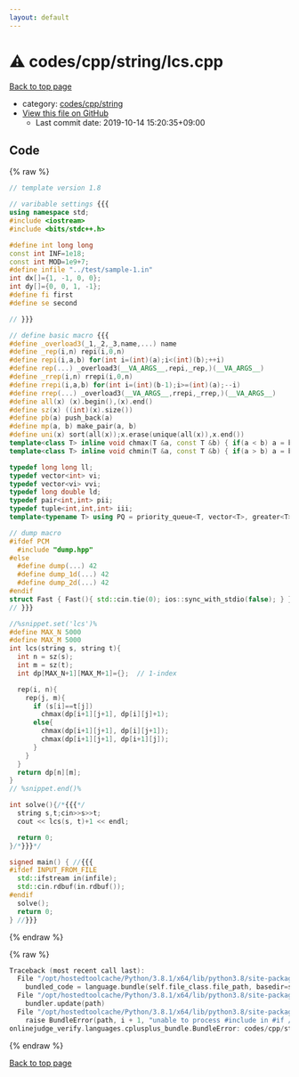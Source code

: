 ```yaml
---
layout: default
---
```


<!-- mathjax config similar to math.stackexchange -->
<script type="text/javascript" async
  src="https://cdnjs.cloudflare.com/ajax/libs/mathjax/2.7.5/MathJax.js?config=TeX-MML-AM_CHTML">
</script>
<script type="text/x-mathjax-config">
  MathJax.Hub.Config({
    TeX: { equationNumbers: { autoNumber: "AMS" }},
    tex2jax: {
      inlineMath: [ ['$','$'] ],
      processEscapes: true
    },
    "HTML-CSS": { matchFontHeight: false },
    displayAlign: "left",
    displayIndent: "2em"
  });
</script>

<script type="text/javascript" src="https://cdnjs.cloudflare.com/ajax/libs/jquery/3.4.1/jquery.min.js"></script>
<script src="https://cdn.jsdelivr.net/npm/jquery-balloon-js@1.1.2/jquery.balloon.min.js" integrity="sha256-ZEYs9VrgAeNuPvs15E39OsyOJaIkXEEt10fzxJ20+2I=" crossorigin="anonymous"></script>
<script type="text/javascript" src="../../../../assets/js/copy-button.js"></script>
<link rel="stylesheet" href="../../../../assets/css/copy-button.css" />


# :warning: codes/cpp/string/lcs.cpp

<a href="../../../../index.html">Back to top page</a>

* category: <a href="../../../../index.html#f42fe2b40278a2240b94f3b23e9cd7ad">codes/cpp/string</a>
* <a href="{{ site.github.repository_url }}/blob/master/codes/cpp/string/lcs.cpp">View this file on GitHub</a>
    - Last commit date: 2019-10-14 15:20:35+09:00




## Code

<a id="unbundled"></a>
{% raw %}
```cpp
// template version 1.8

// varibable settings {{{
using namespace std;
#include <iostream>
#include <bits/stdc++.h>

#define int long long
const int INF=1e18;
const int MOD=1e9+7;
#define infile "../test/sample-1.in"
int dx[]={1, -1, 0, 0};
int dy[]={0, 0, 1, -1};
#define fi first
#define se second

// }}}

// define basic macro {{{
#define _overload3(_1,_2,_3,name,...) name
#define _rep(i,n) repi(i,0,n)
#define repi(i,a,b) for(int i=(int)(a);i<(int)(b);++i)
#define rep(...) _overload3(__VA_ARGS__,repi,_rep,)(__VA_ARGS__)
#define _rrep(i,n) rrepi(i,0,n)
#define rrepi(i,a,b) for(int i=(int)(b-1);i>=(int)(a);--i)
#define rrep(...) _overload3(__VA_ARGS__,rrepi,_rrep,)(__VA_ARGS__)
#define all(x) (x).begin(),(x).end()
#define sz(x) ((int)(x).size())
#define pb(a) push_back(a)
#define mp(a, b) make_pair(a, b)
#define uni(x) sort(all(x));x.erase(unique(all(x)),x.end())
template<class T> inline void chmax(T &a, const T &b) { if(a < b) a = b; }
template<class T> inline void chmin(T &a, const T &b) { if(a > b) a = b; }

typedef long long ll;
typedef vector<int> vi;
typedef vector<vi> vvi;
typedef long double ld;
typedef pair<int,int> pii;
typedef tuple<int,int,int> iii;
template<typename T> using PQ = priority_queue<T, vector<T>, greater<T>>;

// dump macro
#ifdef PCM
  #include "dump.hpp"
#else
  #define dump(...) 42
  #define dump_1d(...) 42
  #define dump_2d(...) 42
#endif
struct Fast { Fast(){ std::cin.tie(0); ios::sync_with_stdio(false); } } fast;
// }}}

//%snippet.set('lcs')%
#define MAX_N 5000
#define MAX_M 5000
int lcs(string s, string t){
  int n = sz(s);
  int m = sz(t);
  int dp[MAX_N+1][MAX_M+1]={};  // 1-index

  rep(i, n){
    rep(j, m){
      if (s[i]==t[j])
        chmax(dp[i+1][j+1], dp[i][j]+1);
      else{
        chmax(dp[i+1][j+1], dp[i][j+1]);
        chmax(dp[i+1][j+1], dp[i+1][j]);
      }
    }
  }
  return dp[n][m];
}
// %snippet.end()%

int solve(){/*{{{*/
  string s,t;cin>>s>>t;
  cout << lcs(s, t)+1 << endl;

  return 0;
}/*}}}*/

signed main() { //{{{
#ifdef INPUT_FROM_FILE
  std::ifstream in(infile);
  std::cin.rdbuf(in.rdbuf());
#endif
  solve();
  return 0;
} //}}}

```
{% endraw %}

<a id="bundled"></a>
{% raw %}
```cpp
Traceback (most recent call last):
  File "/opt/hostedtoolcache/Python/3.8.1/x64/lib/python3.8/site-packages/onlinejudge_verify/docs.py", line 347, in write_contents
    bundled_code = language.bundle(self.file_class.file_path, basedir=self.cpp_source_path)
  File "/opt/hostedtoolcache/Python/3.8.1/x64/lib/python3.8/site-packages/onlinejudge_verify/languages/cplusplus.py", line 68, in bundle
    bundler.update(path)
  File "/opt/hostedtoolcache/Python/3.8.1/x64/lib/python3.8/site-packages/onlinejudge_verify/languages/cplusplus_bundle.py", line 181, in update
    raise BundleError(path, i + 1, "unable to process #include in #if / #ifdef / #ifndef other than include guards")
onlinejudge_verify.languages.cplusplus_bundle.BundleError: codes/cpp/string/lcs.cpp: line 45: unable to process #include in #if / #ifdef / #ifndef other than include guards

```
{% endraw %}

<a href="../../../../index.html">Back to top page</a>

